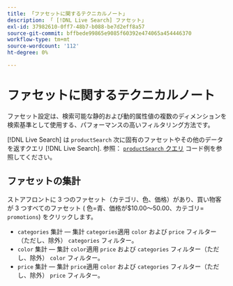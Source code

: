 ```yaml
---
title: 「ファセットに関するテクニカルノート」
description: 「 [!DNL Live Search] ファセット」
exl-id: 37982610-0ff7-48b7-b088-be7d2eff8a57
source-git-commit: bffbede99865e9085f60392e474065a454446370
workflow-type: tm+mt
source-wordcount: '112'
ht-degree: 0%

---
```


# ファセットに関するテクニカルノート

ファセット設定は、検索可能な静的および動的属性値の複数のディメンションを検索基準として使用する、パフォーマンスの高いフィルタリング方法です。

[!DNL Live Search] は `productSearch` 次に固有のファセットやその他のデータを返すクエリ [!DNL Live Search]. 参照： [`productSearch` クエリ](https://devdocs.magento.com/live-search/product-search.html) コード例を参照してください。

## ファセットの集計

ストアフロントに 3 つのファセット（カテゴリ、色、価格）があり、買い物客が 3 つすべてのファセット ( 色=青、価格が$10.00～50.00、カテゴリ= `promotions`) をクリックします。

* `categories` 集計 — 集計 `categories`適用 `color` および `price` フィルター（ただし、除外） `categories` フィルター。
* `color` 集計 — 集計 `color`適用 `price` および `categories` フィルター（ただし、除外） `color` フィルター。
* `price` 集計 — 集計 `price`適用 `color` および `categories` フィルター（ただし、除外） `price` フィルター。

